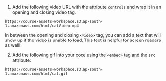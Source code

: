 1. Add the following video URL with the attribute ```controls``` and wrap it in an opening and closing video tag.
```
https://course-assets-workspace.s3.ap-south-1.amazonaws.com/html/catVideo.mp4
```
In between the opening and closing ```<video>``` tag, you can add a text that will show up if the video is unable to load. This text is helpful for screen readers as well!

2. Add the following gif into your code using the ```<embed>``` tag and the ```src``` attribute:
```
https://course-assets-workspace.s3.ap-south-1.amazonaws.com/html/cat.gif
```